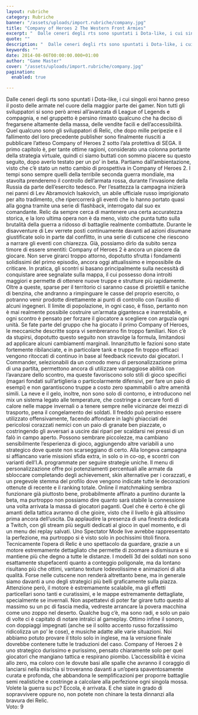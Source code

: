 ```yaml
---
layout: rubriche
category: Rubriche
banner: "/assets/uploads/import.rubriche/company.jpg"
title: "Company of Heroes 2 The Western Front Armies"
excerpt: "  Dalle ceneri degli rts sono spuntati i Dota-like, i cui singoli eroi hanno preso il posto delle armate nel cuore della maggior parte dei gamer. Non tutti gli sviluppatori si sono però arresi all’avanzata di League of Legends e compagnia, e nel gruppetto è persino rimasto qualcuno che ha deciso di fregarsene altamente della [&hellip"
quote: ""
description: "  Dalle ceneri degli rts sono spuntati i Dota-like, i cui singoli eroi hanno preso il posto delle armate nel cuore della maggior parte dei gamer. Non tutti gli sviluppatori si sono però arresi all’avanzata di League of Legends e compagnia, e nel gruppetto è persino rimasto qualcuno che ha deciso di fregarsene altamente della [&hellip"
keywords: ""
date: 2014-08-06T00:00:00.000+01:00
author: "Game Master"
cover: "/assets/uploads/import.rubriche/company.jpg"
pagination:
  enabled: true

---
```


[](https://hotmc.com/wp-content/uploads/2014/08/company.jpg)

Dalle ceneri degli rts sono spuntati i Dota-like, i cui singoli eroi hanno preso il posto delle armate nel cuore della maggior parte dei gamer. Non tutti gli sviluppatori si sono però arresi all’avanzata di League of Legends e compagnia, e nel gruppetto è persino rimasto qualcuno che ha deciso di fregarsene altamente della massa, delle vendite facili e dell’accessibilità. Quel qualcuno sono gli sviluppatori di Relic, che dopo mille peripezie e il fallimento del loro precedente publisher sono finalmente riusciti a pubblicare l’atteso Company of Heroes 2 sotto l’ala protettiva di SEGA. Il primo capitolo è, per tante ottime ragioni, considerato una colonna portante della strategia virtuale, quindi ci siamo buttati con sommo piacere su questo seguito, dopo averlo testato per un po’ in beta. Partiamo dall’ambientazione, visto che c’è stato un netto cambio di prospettiva in Company of Heroes 2\. I tempi sono sempre quelli della terribile seconda guerra mondiale, ma stavolta prenderemo il controllo dell’armata rossa, durante l’invasione della Russia da parte dell’esercito tedesco. Per l’esattezza la campagna inizierà nei panni di Lev Abramovich Isakovich, un abile ufficiale russo imprigionato per alto tradimento, che ripercorrerà gli eventi che lo hanno portato quasi alla gogna tramite una serie di flashback, interrogato dal suo ex comandante. Relic da sempre cerca di mantenere una certa accuratezza storica, e la loro ultima opera non è da meno, visto che punta tutto sulla brutalità della guerra a ridosso di battaglie realmente combattute. Durante le disavventure di Lev verrete posti continuamente davanti ad azioni disumane giustificate solo in parte dal conflitto, in una serie di cutscene che riescono a narrare gli eventi con chiarezza. Già, possiamo dirlo da subito senza timore di essere smentiti: Company of Heroes 2 è ancora un piacere da giocare. Non serve girarci troppo attorno, dopotutto sfrutta i fondamenti solidissimi del primo episodio, ancora oggi attualissimo e impossibile da criticare. In pratica, gli scontri si basano principalmente sulla necessità di conquistare aree segnalate sulla mappa, il cui possesso dona introiti maggiori e permette di ottenere nuove truppe e strutture più rapidamente. Oltre a queste, sparse per il territorio ci saranno casse di proiettili e taniche di benzina, che andranno a rimpinguare le casse del proprio esercito, o potranno venir prodotte direttamente ai punti di controllo con l’ausilio di alcuni ingegneri. Il limite di popolazione, in ogni caso, è fisso, pertanto non è mai realmente possibile costruire un’armata gigantesca e inarrestabile, e ogni scontro è pensato per forzare il giocatore a scegliere con arguzia ogni unità. Se fate parte del gruppo che ha giocato il primo Company of Heroes, le meccaniche descritte sopra vi sembreranno fin troppo familiari. Non c’è da stupirsi, dopotutto questo seguito non stravolge la formula, limitandosi ad applicare alcuni cambiamenti marginali. Innanzitutto le fazioni sono state fortemente ribilanciate, e in particolare tank e truppe fin troppo efficaci vengono ritoccati di continuo in base al feedback ricevuto dai giocatori. I Commander, selezionabili da un comodo menu di personalizzazione prima di una partita, permettono ancora di utilizzare vantaggiose abilità con l’avanzare dello scontro, ma queste favoriscono solo stili di gioco specifici (magari fondati sull’artiglieria o particolarmente difensivi, per fare un paio di esempi) e non garantiscono truppe a costo zero spammabili o altre amenità simili. La neve e il gelo, inoltre, non sono solo di contorno, e introducono nel mix un sistema legato alle temperature, che costringe a cercare fonti di calore nelle mappe invernali o a tenere sempre nelle vicinanze dei mezzi di trasporto, pena il congelamento dei soldati. Il freddo può persino essere utilizzato offensivamente, facendo affondare in laghi ghiacciati dei pericolosi corazzati nemici con un paio di granate ben piazzate, o costringendo gli avversari a uscire dai ripari per scaldarsi nei pressi di un falò in campo aperto. Possono sembrare piccolezze, ma cambiano sensibilmente l’esperienza di gioco, aggiungendo altre variabili a uno strategico dove queste non scarseggiano di certo. Alla longeva campagna si affiancano varie missioni sfida extra, in solo o in co-op, e scontri con varianti dell’I.A. programmate per seguire strategie uniche. Il menu di personalizzazione offre poi potenziamenti percentuali alle armate da sbloccare completando degli achievement, skin alternative per i corazzati, e un pregevole stemma del profilo dove vengono indicate tutte le decorazioni ottenute di recente e il ranking totale. Online il matchmaking sembra funzionare già piuttosto bene, probabilmente affinato a puntino durante la beta, ma purtroppo non possiamo dire quanto sarà stabile la connessione una volta arrivata la massa di giocatori paganti. Quel che è certo è che gli amanti della tattica avranno di che gioire, visto che il livello è già altissimo prima ancora dell’uscita. Da applaudire la presenza di una finestra dedicata a Twitch, con gli stream più seguiti dedicati al gioco in quel momento, e di un menu dei replay salvati. Uno Spectator Mode live avrebbe rappresentato la perfezione, ma purtroppo si è visto solo in pochissimi titoli finora. Tecnicamente l’opera di Relic è uno spettacolo da guardare, grazie a un motore estremamente dettagliato che permette di zoomare a dismisura e si mantiene più che degno a tutte le distanze. I modelli 3d dei soldati non sono esattamente stupefacenti quanto a conteggio poligonale, ma da lontano risultano più che ottimi, vantano texture lodevolissime e animazioni di alta qualità. Forse nelle cutscene non renderà altrettanto bene, ma in generale siamo davanti a uno degli strategici più belli graficamente sulla piazza. Attenzione però, il motore è estremamente scalabile, ma gli effetti particellari sono tanti e curatissimi, e le mappe estremamente dettagliate, specialmente se invernali. Non aspettatevi di poter far girare tutto questo al massimo su un pc di fascia media, vedreste arrancare la povera macchina come uno zoppo nel deserto. Qualche bug c’è, ma sono radi, e solo un paio di volte ci è capitato di notare intralci al gameplay. Ottimo infine il sonoro, con doppiaggi impegnati (anche se il solito accento russo forzatissimo ridicolizza un po’ le cose), e musiche adatte alle varie situazioni. Noi abbiamo potuto provare il titolo solo in inglese, ma la versione finale dovrebbe contenere tutte le traduzioni del caso. Company of Heroes 2 è uno strategico durissimo e purissimo, pensato chiaramente solo per quei giocatori che mangiano tattica e respirano piombo. L’accessibilità è vicina allo zero, ma coloro con le dovute basi alle spalle che avranno il coraggio di lanciarsi nella mischia si troveranno davanti a un’opera spaventosamente curata e profonda, che abbandona le semplificazioni per proporre battaglie semi realistiche e costringe a calcolare alla perfezione ogni singola mossa. Volete la guerra su pc? Eccola, è arrivata. E che siate in grado di sopravvivere oppure no, non potete non chinare la testa dinnanzi alla bravura dei Relic.  
Voto: 9